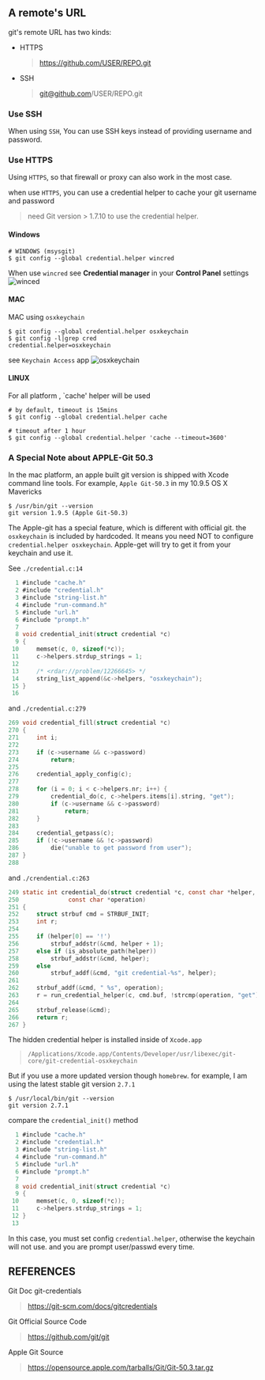A remote's URL
--------------
git's remote URL has two kinds:

* HTTPS
    > https://github.com/USER/REPO.git
* SSH
    > git@github.com/USER/REPO.git

### Use SSH
When using `SSH`, You can use SSH keys instead of providing username and password.

### Use HTTPS 

Using `HTTPS`, so that firewall or proxy can also work in the most case. 

when use `HTTPS`,  you can use a credential helper to cache your git username and password  
> need  Git version > 1.7.10 to use the credential helper.

#### Windows 

```bash-github
# WINDOWS (msysgit)
$ git config --global credential.helper wincred
```

When use `wincred` see **Credential manager** in your **Control Panel** settings
![winced](https://mmbiz.qlogo.cn/mmbiz/ykYribFYPpbZnxaIia48Gm8uFTqLQPpBFgictVBeeKweVmz9ia5tnpa8mCIbXpiaIKbo5RkOkSXnhM7hibPrnHATwypQ/0?wx_fmt=png)

#### MAC 

MAC using `osxkeychain`

```bash-github
$ git config --global credential.helper osxkeychain
$ git config -l|grep cred
credential.helper=osxkeychain
```
see `Keychain Access` app
![osxkeychain](https://mmbiz.qlogo.cn/mmbiz/ykYribFYPpbZMzcpiaX1FriaNO0ibLcCdgJQuWNKcNicuk23urKr2lTmQsFWLoHXfrRhYciahO72YZDNficSEXtcuLdibw/0?wx_fmt=png)

#### LINUX

For all platform , `cache' helper will be used 

```bash-github
# by default, timeout is 15mins
$ git config --global credential.helper cache

# timeout after 1 hour
$ git config --global credential.helper 'cache --timeout=3600'
```


### A Special Note about APPLE-Git 50.3
In the mac platform, an apple built git version is shipped with Xcode command line tools.
For example, `Apple Git-50.3` in my 10.9.5 OS X Mavericks 
```
$ /usr/bin/git --version
git version 1.9.5 (Apple Git-50.3)
```
The Apple-git has a special feature, which is different with official git. the `osxkeychain` is 
included by hardcoded. It means you need NOT to configure `credential.helper osxkeychain`. 
Apple-get will try to get it from your keychain and use it.

See `./credential.c:14`
```c
  1 #include "cache.h"
  2 #include "credential.h"
  3 #include "string-list.h"
  4 #include "run-command.h"
  5 #include "url.h"
  6 #include "prompt.h"
  7 
  8 void credential_init(struct credential *c)
  9 {
 10     memset(c, 0, sizeof(*c));
 11     c->helpers.strdup_strings = 1;
 12 
 13     /* <rdar://problem/12266645> */
 14     string_list_append(&c->helpers, "osxkeychain");
 15 }
 16 
```

and `./credential.c:279`
```c
269 void credential_fill(struct credential *c)
270 {
271     int i;
272 
273     if (c->username && c->password)
274         return;
275 
276     credential_apply_config(c);
277 
278     for (i = 0; i < c->helpers.nr; i++) {
279         credential_do(c, c->helpers.items[i].string, "get");
280         if (c->username && c->password)
281             return;
282     }
283 
284     credential_getpass(c);
285     if (!c->username && !c->password)
286         die("unable to get password from user");
287 }
288 
```

and `./crendential.c:263`
```c
249 static int credential_do(struct credential *c, const char *helper,
250              const char *operation)
251 {
252     struct strbuf cmd = STRBUF_INIT;
253     int r;
254 
255     if (helper[0] == '!')
256         strbuf_addstr(&cmd, helper + 1);
257     else if (is_absolute_path(helper))
258         strbuf_addstr(&cmd, helper);
259     else
260         strbuf_addf(&cmd, "git credential-%s", helper);
261 
262     strbuf_addf(&cmd, " %s", operation);
263     r = run_credential_helper(c, cmd.buf, !strcmp(operation, "get"));
264 
265     strbuf_release(&cmd);
266     return r;
267 }
```


The hidden credential helper is installed inside of `Xcode.app`  
> `/Applications/Xcode.app/Contents/Developer/usr/libexec/git-core/git-credential-osxkeychain`

But if you use a more updated version though `homebrew`. for example, I am using the latest stable git version `2.7.1`
```bash-github
$ /usr/local/bin/git --version
git version 2.7.1
```

compare the `credential_init()` method 
```c
  1 #include "cache.h"
  2 #include "credential.h"
  3 #include "string-list.h"
  4 #include "run-command.h"
  5 #include "url.h"
  6 #include "prompt.h"
  7 
  8 void credential_init(struct credential *c)
  9 {
 10     memset(c, 0, sizeof(*c));
 11     c->helpers.strdup_strings = 1;
 12 }
 13 

```
In this case, you must set config `credential.helper`, otherwise the keychain will not use. and you are prompt user/passwd every time.

REFERENCES
----------
Git Doc git-credentials 
> https://git-scm.com/docs/gitcredentials

Git Official Source Code
> https://github.com/git/git

Apple Git Source
> https://opensource.apple.com/tarballs/Git/Git-50.3.tar.gz


